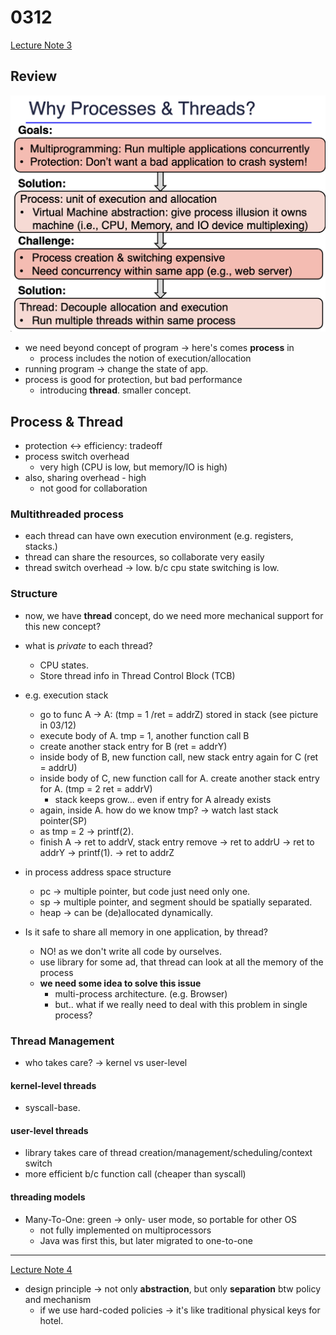 # 0312

[Lecture Note 3](../lecture-notes/03-process.pdf)

## Review

![alt text](./images/week3-1.png)

- we need beyond concept of program -> here's comes **process** in
  - process includes the notion of execution/allocation
- running program -> change the state of app.
- process is good for protection, but bad performance
  - introducing **thread**. smaller concept.

## Process & Thread

- protection <-> efficiency: tradeoff
- process switch overhead
  - very high (CPU is low, but memory/IO is high)
- also, sharing overhead - high
  - not good for collaboration

### Multithreaded process

- each thread can have own execution environment (e.g. registers, stacks.)
- thread can share the resources, so collaborate very easily
- thread switch overhead -> low. b/c cpu state switching is low.

### Structure

- now, we have **thread** concept, do we need more mechanical support for this new concept?
- what is *private* to each thread?
  - CPU states.
  - Store thread info in Thread Control Block (TCB)
- e.g. execution stack
  - go to func A -> A: (tmp = 1 /ret = addrZ) stored in stack (see picture in 03/12)
  - execute body of A. tmp = 1, another function call B
  - create another stack entry for B (ret = addrY)
  - inside body of B, new function call, new stack entry again for C (ret = addrU)
  - inside body of C, new function call for A. create another stack entry for A. (tmp = 2  ret = addrV)
    - stack keeps grow... even if entry for A already exists
  - again, inside A. how do we know tmp? -> watch last stack pointer(SP)
  - as tmp = 2 -> printf(2).
  - finish A -> ret to addrV, stack entry remove -> ret to addrU -> ret to addrY -> printf(1). -> ret to addrZ
- in process address space structure
  - pc -> multiple pointer, but code just need only one.
  - sp -> multiple pointer, and segment should be spatially separated.
  - heap -> can be (de)allocated dynamically.

- Is it safe to share all memory in one application, by thread?
  - NO! as we don't write all code by ourselves.
  - use library for some ad, that thread can look at all the memory of the process
  - **we need some idea to solve this issue**
    - multi-process architecture. (e.g. Browser)
    - but.. what if we really need to deal with this problem in single process?

### Thread Management

- who takes care? -> kernel vs user-level

#### kernel-level threads

- syscall-base.

#### user-level threads

- library takes care of thread creation/management/scheduling/context switch
- more efficient b/c function call (cheaper than syscall)

#### threading models

- Many-To-One: green -> only- user mode, so portable for other OS
  - not fully implemented on multiprocessors
  - Java was first this, but later migrated to one-to-one

---

[Lecture Note 4](../lecture-notes/04-scheduling.pdf)

- design principle -> not only **abstraction**, but only **separation** btw policy and mechanism
  - if we use hard-coded policies -> it's like traditional physical keys for hotel.